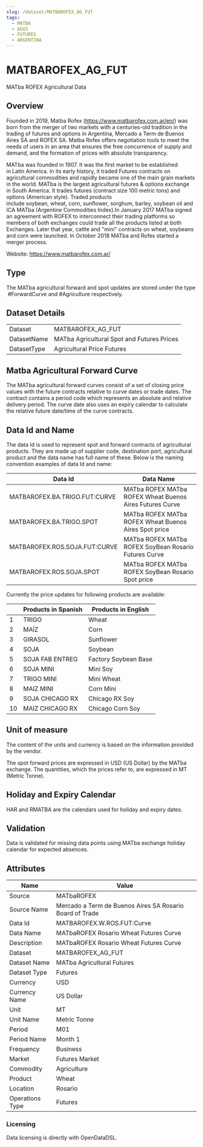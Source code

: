 ```yaml
---
slug: /dataset/MATBAROFEX_AG_FUT
tags:
  - MATBA
  - AGGS
  - FUTURES
  - ARGENTINA
---
```

MATBAROFEX_AG_FUT
============================================================

MATba ROFEX Agricultural Data

## Overview

Founded in 2019, Matba Rofex (https://www.matbarofex.com.ar/en/) was born from the merger of two markets with a centuries-old tradition in the trading of futures and options in Argentina, Mercado a Term de Buenos Aires SA and ROFEX SA. Matba Rofex offers negotiation tools to meet the needs of users in an area that ensures the free concurrence of supply and demand, and the formation of prices with absolute transparency.

MATba was founded in 1907. It was the first market to be established in Latin America. In its early history, it traded Futures contracts on agricultural commodities and rapidly became one of the main grain markets in the world. MATba is the largest agricultural futures & options exchange in South America. It trades futures (contract size 100 metric tons) and options (American style). Traded products include soybean, wheat, corn, sunflower, sorghum, barley, soybean oil and ICA MATba (Argentine Commodities Index).In January 2017 MATba signed an agreement with ROFEX to interconnect their trading platforms so members of both exchanges could trade all the products listed at both Exchanges. Later that year, cattle and "mini" contracts on wheat, soybeans and corn were launched. In October 2018 MATba and Rofex started a merger process.

Website: https://www.matbarofex.com.ar/

## Type

The MATba agricultural forward and spot updates are stored under the type  #ForwardCurve and #Agriculture respectively.

## Dataset Details

|||
|-|-|
|Dataset|MATBAROFEX_AG_FUT|
|DatasetName|MATba Agricultural Spot and Futures Prices|
|DatasetType|Agricultural Price Futures|

## Matba Agricultural Forward Curve

The MATba agricultural forward curves consist of a set of closing price values with the future contracts relative to curve dates or trade dates. The contract contains a period code which represents an absolute and relative delivery period. The curve date also uses an expiry calendar to calculate the relative future date/time of the curve contracts.

## Data Id and Name

The data Id is used to represent spot and forward contracts of agricultural products. They are made up of supplier code, destination port, agricultural product and the data name has full name of these. Below is the naming convention examples of data Id and name:

|Data Id|Data Name|
|-|-|
|MATBAROFEX.BA.TRIGO.FUT:CURVE|MATba ROFEX MATba ROFEX Wheat Buenos Aires Futures Curve|
|MATBAROFEX.BA.TRIGO.SPOT|MATba ROFEX MATba ROFEX Wheat Buenos Aires Spot price|
|MATBAROFEX.ROS.SOJA.FUT:CURVE|MATba ROFEX MATba ROFEX SoyBean Rosario Futures Curve|
|MATBAROFEX.ROS.SOJA.SPOT|MATba ROFEX MATba ROFEX SoyBean Rosario Spot price|

Currently the price updates for following products are available:

||**Products in Spanish**|**Products in English**|
|-|-|-|
|1|TRIGO|Wheat|
|2|MAÍZ|Corn|
|3|GIRASOL|Sunflower|
|4|SOJA|Soybean|
|5|SOJA FAB ENTREG|Factory Soybean Base|
|6|SOJA MINI|Mini Soy|
|7|TRIGO MINI|Mini Wheat|
|8|MAIZ MINI|Corn Mini|
|9|SOJA CHICAGO RX|Chicago RX Soy|
|10|MAIZ CHICAGO RX|Chicago Corn Soy|

## Unit of measure

The content of the units and currency is based on the information provided by the vendor.

The spot forward prices are expressed in USD (US Dollar) by the MATba exchange. The quantities, which the prices refer to, are expressed in MT (Metric Tonne).

## Holiday and Expiry Calendar

HAR and RMATBA are the calendars used for holiday and expiry dates.

## Validation

Data is validated for missing data points using MATba exchange holiday calendar for expected absences.

## Attributes

|Name|Value|
|-|-|
|Source|MATbaROFEX|
|Source Name|Mercado a Term de Buenos Aires SA Rosario Board of Trade|
|Data Id|MATBAROFEX.W.ROS.FUT:Curve|
|Data Name|MATbaROFEX Rosario Wheat Futures Curve|
|Description|MATbaROFEX Rosario Wheat Futures Curve|
|Dataset|MATBAROFEX_AG_FUT|
|Dataset Name|MATba Agricultural Futures|
|Dataset Type|Futures|
|Currency|USD|
|Currency Name|US Dollar|
|Unit|MT|
|Unit Name|Metric Tonne|
|Period|M01|
|Period Name|Month 1|
|Frequency|Business|
|Market|Futures Market|
|Commodity|Agriculture|
|Product|Wheat|
|Location|Rosario|
|Operations Type|Futures|

### Licensing

Data licensing is directly with OpenDataDSL.

